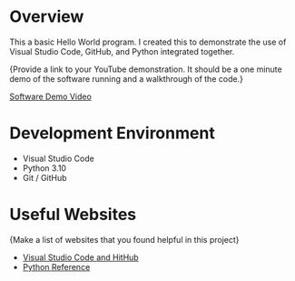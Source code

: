 # Overview

This a basic Hello World program. I created this to demonstrate the use of Visual Studio Code, GitHub, and Python integrated together. 

{Provide a link to your YouTube demonstration.  It should be a one minute demo of the software running and a walkthrough of the code.}

[Software Demo Video](http://youtube.link.goes.here)

# Development Environment

* Visual Studio Code
* Python 3.10
* Git / GitHub

# Useful Websites

{Make a list of websites that you found helpful in this project}
* [Visual Studio Code and HitHub](https://code.visualstudio.com/docs/editor/versioncontrol)
* [Python Reference](https://www.python.org/)